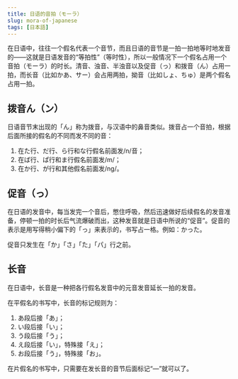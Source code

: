```yaml
---
title: 日语的音拍（モーラ）
slug: mora-of-japanese
tags: [日本語]
---
```


在日语中，往往一个假名代表一个音节，而且日语的音节是一拍一拍地等时地发音的——这就是日语发音的“等拍性”（等时性），所以一般情况下一个假名占用一个音拍（モーラ）的时长。清音、浊音、半浊音以及促音（っ）和拨音（ん）占用一拍，而长音（比如かあ、サー）会占用两拍，拗音（比如しょ、ちゅ）是两个假名占用一拍。

<!-- excerpt -->

## 拨音ん（ン）

日语音节末出现的「ん」称为拨音，与汉语中的鼻音类似。拨音占一个音拍，根据后面所接的假名的不同而发不同的音：

1. 在た行、だ行、ら行和な行假名前面发/n/音；
2. 在ば行、ぱ行和ま行假名前面发/m/；
3. 在か行、が行和其他假名前面发/ng/。

## 促音（っ）

在日语的发音中，每当发完一个音后，憋住呼吸，然后迅速做好后续假名的发音准备，停顿一拍的时长后气流爆破而出，这种发音就是日语中所说的“促音”。促音的表示是用写得稍小偏下的「っ」来表示的，书写占一格。例如：かった。

促音只发生在「か」「さ」「た」「パ」行之前。

## 长音

在日语中，长音是一种把各行假名发音中的元音发音延长一拍的发音。

在平假名的书写中，长音的标记规则为：

1. あ段后接「あ」；
2. い段后接「い」；
3. う段后接「う」；
4. え段后接「い」，特殊接「え」；
5. お段后接「う」，特殊接「お」。

在片假名的书写中，只需要在发长音的音节后面标记“—”就可以了。
